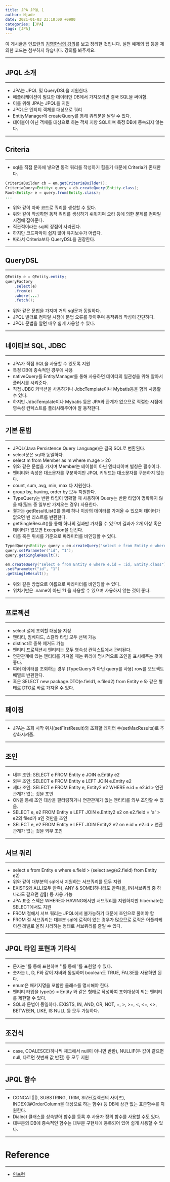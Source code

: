 ```yaml
---
title: JPA JPQL 1
author: Njade
date: 2021-01-03 23:10:00 +0900
categories: [JPA]
tags: [JPA]
---
```


이 게시글은 인프런의 [김영한님의 강의](https://www.inflearn.com/course/ORM-JPA-Basic)를 보고 정리한 것입니다.
실전 예제의 팁 등을 제외한 코드는 첨부하지 않습니다. 강의를 봐주세요.

---

## JPQL 소개
---
* JPA는 JPQL 및 QueryDSL을 지원한다.
* 애플리케이션이 필요한 데이터만 DB에서 가져오려면 결국 SQL을 써야함.
* 이를 위해 JPA는 JPQL을 지원
* JPQL은 엔티티 객체를 대상으로 쿼리
* EntityManager에 createQuery를 통해 쿼리문을 날릴 수 있다.
* 테이블이 아닌 객체를 대상으로 하는 객체 지향 SQL이며 특정 DB에 종속되지 않는다.

---

## Criteria
---
* sql을 직접 문자에 넣으면 동적 쿼리를 작성하기 힘들기 때문에 Criteria가 존재한다.
```java
CriteriaBuilder cb = em.getCriteriaBuilder();
CriteriaQuery<Entity> query = cb.createQuery(Entity.class);
Root<Entity> e = query.from(Entity.class);
...
```
* 위와 같이 자바 코드로 쿼리를 생성할 수 있다.
* 위와 같이 작성하면 동적 쿼리를 생성하기 쉬워지며 오타 등에 의한 문제를 컴파일 시점에 잡아준다.
* 직관적이라는 sql의 장점이 사라진다.
* 하지만 코드파악이 쉽지 않아 유지보수가 어렵다.
* 따라서 Criteria보다 QueryDSL을 권장한다.

---

## QueryDSL
---
```java
QEntity e = QEntity.entity;
queryFactory
    .select(e)
    .from(e)
    .where(...)
    .fetch();
```
* 위와 같은 문법을 가지며 거의 sql문과 동일하다.
* JPQL 빌더로 컴파일 시점에 문법 오류를 찾아주며 동적쿼리 작성이 간단하다.
* JPQL 문법을 알면 매우 쉽게 사용할 수 있다.

---

## 네이티브 SQL, JDBC
---
* JPA가 직접 SQL을 사용할 수 있도록 지원
* 특정 DB에 종속적인 경우에 사용
* nativeQuery를 EntityManager를 통해 사용하면 데이터의 일관성을 위해 알아서 플러시를 시켜준다.
* 직접 JDBC 커넥션을 사용하거나 JdbcTemplate이나 Mybatis등을 함께 사용할 수 있다.
* 하지만 JdbcTemplate이나 Mybatis 등은 JPA와 관계가 없으므로 적절한 시점에 영속성 컨텍스트를 플러시해주어야 잘 동작한다.

---

## 기본 문법
---
* JPQL(Java Persistence Query Language)은 결국 SQL로 변환된다.
* select문은 sql과 동일하다.
* select m from Member as m where m.age > 20
* 위와 같은 문법을 가지며 Member는 테이블이 아닌 엔티티이며 별칭은 필수이다.
* 엔티티와 속성은 대소문자를 구분하지만 JPQL 키워드는 대소문자를 구분하지 않는다.
* count, sum, avg, min, max 다 지원한다.
* group by, having, order by 모두 지원한다.
* TypeQuery는 반환 타입이 명확할 때 사용하며 Query는 반환 타입이 명확하지 않을 때(필드 중 일부만 가져오는 경우) 사용한다.
* 결과는 getResultList()를 통해 하나 이상의 데이터를 가져올 수 있으며 데이터가 없으면 빈 리스트를 반환한다.
* getSingleResult()를 통해 하나의 결과만 가져올 수 있으며 결과가 2개 이상 혹은 데이터가 없으면 Exception을 던진다.
* 이름 혹은 위치를 기준으로 파라미터를 바인딩할 수 있다.
```java
TypedQuery<Entity> query = em.createQuery("select e from Entity e where e.id = :id, Entity.class");
query.setParameter("id", "1");
query.getSingleResult();

em.createQuery("select e from Entity e where e.id = :id, Entity.class")
.setParameter("id", "1")
.getSingleResult();
```
* 위와 같은 방법으로 이름으로 파라미터를 바인딩할 수 있다.
* 위치기반은 :name이 아닌 ?1 을 사용할 수 있으며 사용하지 않는 것이 좋다.

---

## 프로젝션
---
* select 절에 조회할 대상을 지정
* 엔티티, 임베디드, 스칼라 타입 모두 선택 가능
* distinct로 중복 제거도 가능
* 엔티티 프로젝션시 엔티티는 모두 영속성 컨텍스트에서 관리된다.
* 연관관계에 있는 엔티티를 가져올 때는 쿼리에 명시적으로 조인을 표시해주는 것이 좋다.
* 여러 데이터를 조회하는 경우 (TypeQuery가 아닌 query를 사용) row를 오브젝트 배열로 반환한다.
* 혹은 SELECT new package.DTO(e.field1, e.filed2) from Entity e 와 같은 형태로 DTO로 바로 가져올 수 있다.

---

## 페이징
---
* JPA는 조회 시작 위치(setFirstResult)와 조회할 데이터 수(setMaxResults)로 추상화시켜줌.

---

## 조인
---
* 내부 조인: SELECT e FROM Entity e JOIN e.Entity e2
* 외부 조인: SELECT e FROM Entity e LEFT JOIN e.Entity e2
* 세타 조인: SELECT e FROM Entity e, Entity2 e2 WHERE e.id = e2.id > 연관관계가 없는 것을 조인
* ON을 통해 조인 대상을 필터링하거나 연관관계가 없는 엔티티를 외부 조인할 수 있음.
* SELECT e, e2 FROM Entity e LEFT JOIN e.Entity2 e2 on e2.field = 'a' > e2의 filed가 a인 것만을 조인
* SELECT e, e2 FROM Entity e LEFT JOIN Entity2 e2 on e.id = e2.id > 연관관계가 없는 것을 외부 조인

---

## 서브 쿼리
---
* select e from Entity e where e.field > (select avg(e2.field) from Entity e2) 
* 위와 같이 대부분의 sql에서 지원하는 서브쿼리를 모두 지원
* EXISTS와 ALL(모두 만족), ANY & SOME(하나라도 만족)을, IN(서브쿼리 중 하나라도 같으면 참) 등 사용 가능
* JPA 표준 스펙은 WHERE과 HAVING에서만 서브쿼리를 지원하지만 hibernate는 SELECT에서도 지원
* FROM 절에서 서브 쿼리는 JPQL에서 불가능하기 때문에 조인으로 풀어야 함
* FROM 절 서브쿼리는 대부분 sql에 로직이 있는 경우가 많으므로 로직은 어플리케이션 레벨로 올려 처리하는 형태로 서브쿼리를 줄일 수 있다.

---

## JPQL 타입 표현과 기타식
---
* 문자는 '를 통해 표현하며 ''를 통해 '를 표현할 수 있다.
* 숫자는 L, D, F와 같이 자바와 동일하며 boolean도 TRUE, FALSE를 사용하면 된다.
* enum은 패키지명을 포함한 클래스를 명시해야 한다.
* 엔티티 타입을 type(e) = Entity 와 같은 형태로 작성하여 조회대상이 되는 엔티티를 제한할 수 있다.
* SQL과 문법이 동일하다. EXISTS, IN, AND, OR, NOT, =, >, >=, <, <=, <>, BETWEEN, LIKE, IS NULL 등 모두 가능하다.

---

## 조건식
---
* case, COALESCE(하나씩 체크해서 null이 아니면 반환), NULLIF(두 값이 같으면 null, 다르면 첫번째 값 반환) 등 모두 지원

---

## JPQL 함수
---
* CONCAT(||), SUBSTRING, TRIM, SIZE(컬렉션의 사이즈), INDEX(@OrderColumn을 대상으로 하는 함수) 등 DB에 상관 없는 표준함수를 지원한다.
* Dialect 클래스를 상속받아 함수를 등록 후 사용자 정의 함수를 사용할 수도 있다. 
* 대부분의 DB에 종속적인 함수는 대부분 구현체에 등록되어 있어 쉽게 사용할 수 있다.

---

# Reference
---
- [인프런](https://www.inflearn.com/course/ORM-JPA-Basic)
